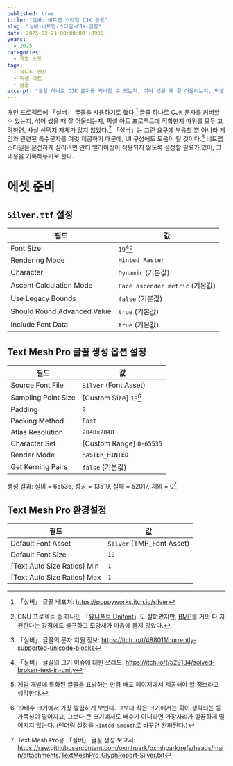 ```yaml
---
published: true
title: "실버: 비트맵 스타일 CJK 글꼴"
slug: "실버-비트맵-스타일-CJK-글꼴"
date: 2025-02-21 00:00:00 +0900
years:
  - 2025
categories:
  - 개발 노트
tags:
  - 유니티 엔진
  - 픽셀 아트
  - 글꼴
excerpt: "글꼴 하나로 CJK 문자를 커버할 수 있는지, 섞어 썼을 때 잘 어울리는지, 픽셀 아트 프로젝트에 적합한지 따위를 모두 고려하면 선택지가 많지 않다. 「실버 Silver」는 그런 요구에 부응할 뿐 아니라 게임과 관련된 특수문자를 여럿 제공한다."
---
```

개인 프로젝트에 「실버」 글꼴을 사용하기로 했다.[^1] 글꼴 하나로 CJK 문자를 커버할 수 있는지, 섞어 썼을 때 잘 어울리는지, 픽셀 아트 프로젝트에 적합한지 따위를 모두 고려하면, 사실 선택지 자체가 많지 않았다.[^2] 「실버」는 그런 요구에 부응할 뿐 아니라 게임과 관련된 특수문자를 여럿 제공하기 때문에, UI 구성에도 도움이 될 것이다.[^3] 비트맵 스타일을 온전하게 살리려면 안티 앨리어싱이 적용되지 않도록 설정할 필요가 있어, 그 내용을 기록해두기로 한다.

[^1]: 「실버」 글꼴 배포처: <https://poppyworks.itch.io/silver>
[^2]: GNU 프로젝트 중 하나인 「[유니폰트 Unifont](https://unifoundry.com/unifont/index.html)」도 살펴봤지만, [BMP](/basic-multilingual-plane)를 거의 다 지원한다는 강점에도 불구하고 모양새가 마음에 들지 않았다.
[^3]: 「실버」 글꼴의 문자 지원 정보: <https://itch.io/t/488011/currently-supported-unicode-blocks>

# 에셋 준비

## `Silver.ttf` 설정

| 필드 | 값 |
|---|---|
| Font Size | `19`[^4][^5] |
| Rendering Mode | `Hinted Raster` |
| Character | `Dynamic` (기본값) |
| Ascent Calculation Mode | `Face ascender metric` (기본값) |
| Use Legacy Bounds | `false` (기본값) |
| Should Round Advanced Value | `true` (기본값) |
| Include Font Data | `true` (기본값) |

[^4]: 「실버」 글꼴의 크기 이슈에 대한 쓰레드: <https://itch.io/t/529134/solved-broken-text-in-unity>
[^5]: 게임 개발에 특화된 글꼴을 표방하는 만큼 배포 페이지에서 제공해야 할 정보라고 생각한다.

## Text Mesh Pro 글꼴 생성 옵션 설정

| 필드 | 값 |
|---|---|
| Source Font File | `Silver` (Font Asset) |
| Sampling Point Size | [Custom Size] `19`[^7] |
| Padding | `2` |
| Packing Method | `Fast` |
| Atlas Resolution | `2048×2048` |
| Character Set | [Custom Range] `0-65535` |
| Render Mode | `RASTER_HINTED` |
| Get Kerning Pairs | `false` (기본값) |

생성 결과: 질의 = 65536, 성공 = 13519, 실패 = 52017, 제외 = 0[^6]

[^6]: Text Mesh Pro용 「실버」 글꼴 생성 보고서: <https://raw.githubusercontent.com/oxmhpark/oxmhpark/refs/heads/main/attachments/TextMeshPro_GlyphReport-Silver.txt>
[^7]: 19배수 크기에서 가장 깔끔하게 보인다. 그보다 작은 크기에서는 획이 생략되는 등 가독성이 떨어지고, 그보다 큰 크기에서도 배수가 아니라면 가장자리가 깔끔하게 떨어지지 않는다. (렌더링 설정을 `Hinted Smooth`로 바꾸면 완화된다.)

## Text Mesh Pro 환경설정

| 필드 | 값 |
|---|---|
| Default Font Asset | `Silver` (TMP_Font Asset) |
| Default Font Size | `19` |
| [Text Auto Size Ratios] Min | `1` |
| [Text Auto Size Ratios] Max | `1` |
